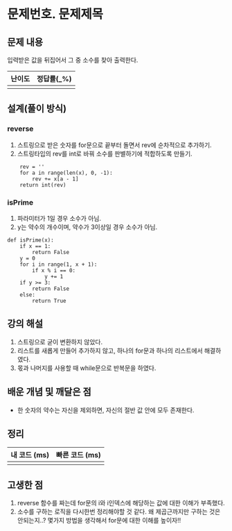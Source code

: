 # 문제번호. 문제제목

## 문제 내용
입력받은 값을 뒤집어서 그 중 소수를 찾아 출력한다.

| 난이도 | 정답률(\_%) |
| :----: | :---------: |
|        |             |

## 설계(풀이 방식)

### reverse
1. 스트링으로 받은 숫자를 for문으로 끝부터 돌면서 rev에 순차적으로 추가하기. 
2. 스트링타입의 rev를 int로 바꿔 소수를 판별하기에 적합하도록 만들기.
```
    rev = ''
    for a in range(len(x), 0, -1):
        rev += x[a - 1]
    return int(rev)
```

### isPrime
1. 파라미터가 1일 경우 소수가 아님.
2. y는 약수의 개수이며, 약수가 3이상일 경우 소수가 아님.
```
def isPrime(x):
    if x == 1:
        return False
    y = 0
    for i in range(1, x + 1):
        if x % i == 0:
            y += 1
    if y >= 3:
        return False
    else:
        return True
```

## 강의 해설
1. 스트링으로 굳이 변환하지 않았다.
2. 리스트를 새롭게 만들어 추가하지 않고, 하나의 for문과 하나의 리스트에서 해결하였다.
3. 몫과 나머지를 사용할 때 while문으로 반복문을 하였다. 

## 배운 개념 및 깨달은 점
- 한 숫자의 약수는 자신을 제외하면, 자신의 절반 값 안에 모두 존재한다.


## 정리

| 내 코드 (ms) | 빠른 코드 (ms) |
| :----------: | :------------: |
|              |                |

## 고생한 점

1. reverse 함수를 짜는데 for문의 i와 i인덱스에 해당하는 값에 대한 이해가 부족했다.
2. 소수를 구하는 로직을 다시한번 정리해야할 것 같다. 왜 제곱근까지만 구하는 것은 안되는지..? 몇가지 방법을 생각해서 for문에 대한 이해를 높이자!! 
